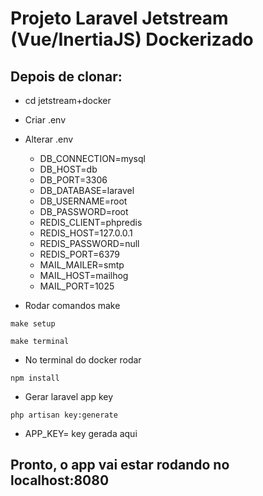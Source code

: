 # Projeto Laravel Jetstream (Vue/InertiaJS) Dockerizado

## Depois de clonar:

+ cd jetstream+docker
+ Criar .env

+ Alterar .env
    + DB_CONNECTION=mysql
    + DB_HOST=db
    + DB_PORT=3306
    + DB_DATABASE=laravel
    + DB_USERNAME=root
    + DB_PASSWORD=root
    + REDIS_CLIENT=phpredis
    + REDIS_HOST=127.0.0.1
    + REDIS_PASSWORD=null
    + REDIS_PORT=6379
    + MAIL_MAILER=smtp
    + MAIL_HOST=mailhog
    + MAIL_PORT=1025

+ Rodar comandos make

`make setup`

`make terminal`

+ No terminal do docker rodar

`npm install`

+ Gerar laravel app key

`php artisan key:generate`

+ APP_KEY= key gerada aqui

## Pronto, o app vai estar rodando no localhost:8080
